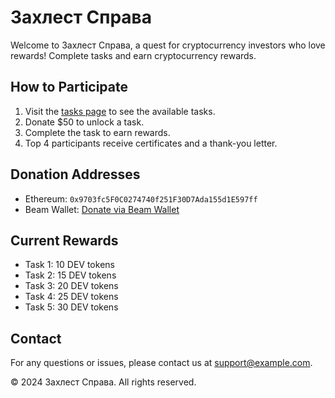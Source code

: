 # Захлест Справа

Welcome to Захлест Справа, a quest for cryptocurrency investors who love rewards! Complete tasks and earn cryptocurrency rewards.

## How to Participate

1. Visit the [tasks page](tasks.html) to see the available tasks.
2. Donate $50 to unlock a task.
3. Complete the task to earn rewards.
4. Top 4 participants receive certificates and a thank-you letter.

## Donation Addresses

- Ethereum: `0x9703fc5F0C0274740f251F30D7Ada155d1E597ff`
- Beam Wallet: [Donate via Beam Wallet](https://helga.beam.eco/)

## Current Rewards

- Task 1: 10 DEV tokens
- Task 2: 15 DEV tokens
- Task 3: 20 DEV tokens
- Task 4: 25 DEV tokens
- Task 5: 30 DEV tokens

## Contact

For any questions or issues, please contact us at support@example.com.

&copy; 2024 Захлест Справа. All rights reserved.
